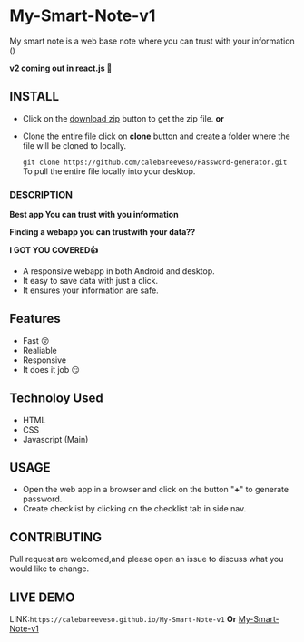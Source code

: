 # My-Smart-Note-v1
My smart note is a web base note where you can trust with your information () 
 
**v2 coming out in react.js 📍**

## INSTALL
 * Click on the [download zip](https://github.com/calebareeveso/My-Smart-Note-v1/archive/master.zip) button to get the zip file.
                     **or**
 * Clone the entire file click on **clone** button and create a folder where the file will be cloned to locally.
     
   ```git clone https://github.com/calebareeveso/Password-generator.git```\
  To pull the entire file locally into your desktop.
### DESCRIPTION
**Best app You can trust with you information**

**Finding a webapp you can trustwith your data??**
 
**I GOT YOU COVERED👍**
* A responsive webapp in both Android and desktop.
* It easy to save data with just a click.
* It ensures your information are safe.

## Features
 - Fast 😚
 - Realiable 
 - Responsive 
 - It does it job 😏

## Technoloy Used 
 - HTML
 - CSS
 - Javascript (Main)
 
## USAGE 
* Open the web app in a browser and click on the button "**+**" to generate password.
* Create checklist by clicking on the checklist tab in side nav.

## CONTRIBUTING 
 Pull request are welcomed,and please open an issue to discuss what you would like to change.
## LIVE DEMO
  LINK:```https://calebareeveso.github.io/My-Smart-Note-v1```
**Or**
[My-Smart-Note-v1](https://calebareeveso.github.io/My-Smart-Note-v1)
